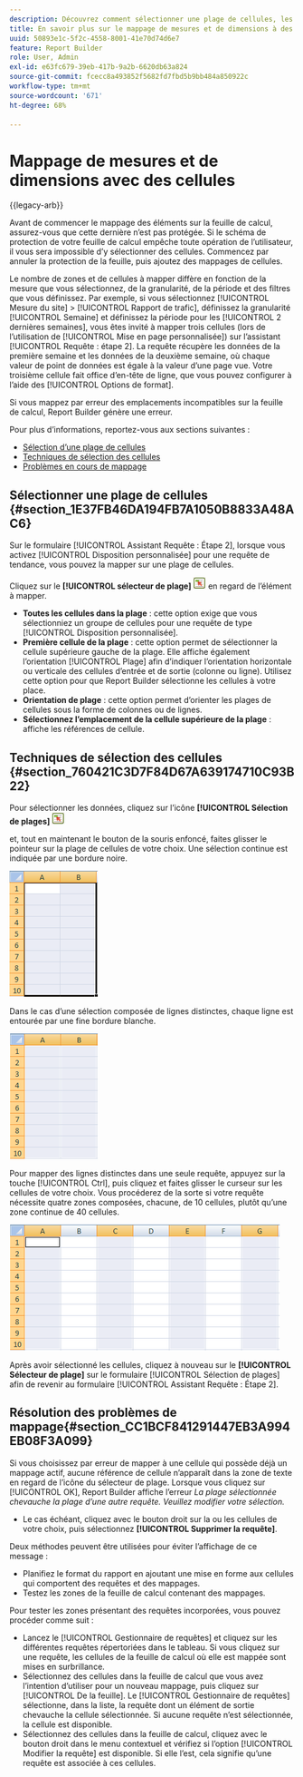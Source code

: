 ```yaml
---
description: Découvrez comment sélectionner une plage de cellules, les techniques de sélection des cellules et la résolution des problèmes de mappage.
title: En savoir plus sur le mappage de mesures et de dimensions à des cellules
uuid: 50893e1c-5f2c-4558-8001-41e70d74d6e7
feature: Report Builder
role: User, Admin
exl-id: e63fc679-39eb-417b-9a2b-6620db63a824
source-git-commit: fcecc8a493852f5682fd7fbd5b9bb484a850922c
workflow-type: tm+mt
source-wordcount: '671'
ht-degree: 68%

---
```


# Mappage de mesures et de dimensions avec des cellules

{{legacy-arb}}

Avant de commencer le mappage des éléments sur la feuille de calcul, assurez-vous que cette dernière n’est pas protégée. Si le schéma de protection de votre feuille de calcul empêche toute opération de l’utilisateur, il vous sera impossible d’y sélectionner des cellules. Commencez par annuler la protection de la feuille, puis ajoutez des mappages de cellules.

Le nombre de zones et de cellules à mapper diffère en fonction de la mesure que vous sélectionnez, de la granularité, de la période et des filtres que vous définissez. Par exemple, si vous sélectionnez [!UICONTROL Mesure du site] > [!UICONTROL Rapport de trafic], définissez la granularité [!UICONTROL Semaine] et définissez la période pour les [!UICONTROL 2 dernières semaines], vous êtes invité à mapper trois cellules (lors de l’utilisation de [!UICONTROL Mise en page personnalisée]) sur l’assistant [!UICONTROL Requête : étape 2]. La requête récupère les données de la première semaine et les données de la deuxième semaine, où chaque valeur de point de données est égale à la valeur d’une page vue. Votre troisième cellule fait office d’en-tête de ligne, que vous pouvez configurer à l’aide des [!UICONTROL Options de format].

Si vous mappez par erreur des emplacements incompatibles sur la feuille de calcul, Report Builder génère une erreur.

Pour plus d’informations, reportez-vous aux sections suivantes :

* [Sélection d’une plage de cellules ](/help/analyze/legacy-report-builder/layout/map-metrics-and-dimensions-to-cells.md#section_1E37FB46DA194FB7A1050B8833A48AC6)
* [Techniques de sélection des cellules ](/help/analyze/legacy-report-builder/layout/map-metrics-and-dimensions-to-cells.md#section_760421C3D7F84D67A639174710C93B22)
* [Problèmes en cours de mappage](/help/analyze/legacy-report-builder/layout/map-metrics-and-dimensions-to-cells.md#section_CC1BCF841291447EB3A994EB08F3A099)

## Sélectionner une plage de cellules {#section_1E37FB46DA194FB7A1050B8833A48AC6}

Sur le formulaire [!UICONTROL Assistant Requête : Étape 2], lorsque vous activez [!UICONTROL Disposition personnalisée] pour une requête de tendance, vous pouvez la mapper sur une plage de cellules.

Cliquez sur le **[!UICONTROL sélecteur de plage]** ![select_cell_icon.png](assets/select_cell_icon.png) en regard de l’élément à mapper.

* **Toutes les cellules dans la plage** : cette option exige que vous sélectionniez un groupe de cellules pour une requête de type [!UICONTROL Disposition personnalisée].
* **Première cellule de la plage** : cette option permet de sélectionner la cellule supérieure gauche de la plage. Elle affiche également l’orientation [!UICONTROL Plage] afin d’indiquer l’orientation horizontale ou verticale des cellules d’entrée et de sortie (colonne ou ligne). Utilisez cette option pour que Report Builder sélectionne les cellules à votre place.
* **Orientation de plage** : cette option permet d’orienter les plages de cellules sous la forme de colonnes ou de lignes.
* **Sélectionnez l’emplacement de la cellule supérieure de la plage** : affiche les références de cellule.

## Techniques de sélection des cellules {#section_760421C3D7F84D67A639174710C93B22}

Pour sélectionner les données, cliquez sur l’icône **[!UICONTROL Sélection de plages]** ![select_cell_icon.png](assets/select_cell_icon.png)

et, tout en maintenant le bouton de la souris enfoncé, faites glisser le pointeur sur la plage de cellules de votre choix. Une sélection continue est indiquée par une bordure noire.

![](assets/twenty_cells.gif)

Dans le cas d’une sélection composée de lignes distinctes, chaque ligne est entourée par une fine bordure blanche.

![](assets/twoXten_cells_highlighted.gif)

Pour mapper des lignes distinctes dans une seule requête, appuyez sur la touche [!UICONTROL Ctrl], puis cliquez et faites glisser le curseur sur les cellules de votre choix. Vous procéderez de la sorte si votre requête nécessite quatre zones composées, chacune, de 10 cellules, plutôt qu’une zone continue de 40 cellules.

![](assets/map4.png)

Après avoir sélectionné les cellules, cliquez à nouveau sur le **[!UICONTROL Sélecteur de plage]** sur le formulaire [!UICONTROL Sélection de plages] afin de revenir au formulaire [!UICONTROL Assistant Requête : Étape 2].

## Résolution des problèmes de mappage{#section_CC1BCF841291447EB3A994EB08F3A099}

Si vous choisissez par erreur de mapper à une cellule qui possède déjà un mappage actif, aucune référence de cellule n’apparaît dans la zone de texte en regard de l’icône du sélecteur de plage. Lorsque vous cliquez sur [!UICONTROL OK], Report Builder affiche l’erreur *La plage sélectionnée chevauche la plage d’une autre requête. Veuillez modifier votre sélection.*

* Le cas échéant, cliquez avec le bouton droit sur la ou les cellules de votre choix, puis sélectionnez **[!UICONTROL Supprimer la requête]**.

Deux méthodes peuvent être utilisées pour éviter l’affichage de ce message :

* Planifiez le format du rapport en ajoutant une mise en forme aux cellules qui comportent des requêtes et des mappages.
* Testez les zones de la feuille de calcul contenant des mappages.

Pour tester les zones présentant des requêtes incorporées, vous pouvez procéder comme suit :

* Lancez le [!UICONTROL Gestionnaire de requêtes] et cliquez sur les différentes requêtes répertoriées dans le tableau. Si vous cliquez sur une requête, les cellules de la feuille de calcul où elle est mappée sont mises en surbrillance.
* Sélectionnez des cellules dans la feuille de calcul que vous avez l’intention d’utiliser pour un nouveau mappage, puis cliquez sur [!UICONTROL De la feuille]. Le [!UICONTROL Gestionnaire de requêtes] sélectionne, dans la liste, la requête dont un élément de sortie chevauche la cellule sélectionnée. Si aucune requête n’est sélectionnée, la cellule est disponible.
* Sélectionnez des cellules dans la feuille de calcul, cliquez avec le bouton droit dans le menu contextuel et vérifiez si l’option [!UICONTROL Modifier la requête] est disponible. Si elle l’est, cela signifie qu’une requête est associée à ces cellules.
